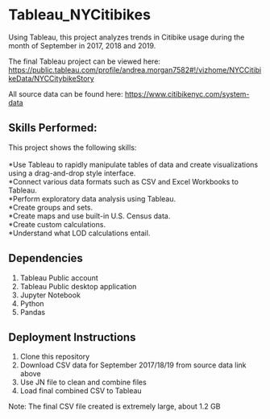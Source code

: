 # Tableau_NYCitibikes
Using Tableau, this project analyzes trends in Citibike usage during the month of September in 2017, 2018 and 2019.  

The final Tableau project can be viewed here: https://public.tableau.com/profile/andrea.morgan7582#!/vizhome/NYCCitibikeData/NYCCitybikeStory

All source data can be found here: https://www.citibikenyc.com/system-data


## Skills Performed: 
This project shows the following skills:
<br><br>
*Use Tableau to rapidly manipulate tables of data and create visualizations using a drag-and-drop style interface. <br>
*Connect various data formats such as CSV and Excel Workbooks to Tableau.<br>
*Perform exploratory data analysis using Tableau.<br>
*Create groups and sets.<br>
*Create maps and use built-in U.S. Census data. <br>
*Create custom calculations.<br>
*Understand what LOD calculations entail.<br>

## Dependencies
1. Tableau Public account
2. Tableau Public desktop application
3. Jupyter Notebook
4. Python
5. Pandas


## Deployment Instructions
1. Clone this repository
2. Download CSV data for September 2017/18/19 from source data link above
3. Use JN file to clean and combine files
4. Load final combined CSV to Tableau

Note:  The final CSV file created is extremely large, about 1.2 GB